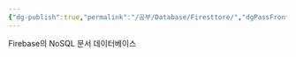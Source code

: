 ```yaml
---
{"dg-publish":true,"permalink":"/공부/Database/Firesttore/","dgPassFrontmatter":true}
---
```


Firebase의 NoSQL 문서 데이터베이스